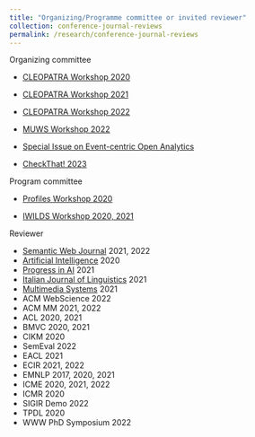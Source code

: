 ```yaml
---
title: "Organizing/Programme committee or invited reviewer"
collection: conference-journal-reviews
permalink: /research/conference-journal-reviews
---
```


Organizing committee
* [CLEOPATRA Workshop 2020](http://cleopatra-workshop.l3s.uni-hannover.de/index.php/previous-editions/cleopatra-2020/)
* [CLEOPATRA Workshop 2021](https://cleopatra-workshop.l3s.uni-hannover.de/index.php/previous-editions/cleopatra-2021/)
* [CLEOPATRA Workshop 2022](http://cleopatra-workshop.l3s.uni-hannover.de/)

* [MUWS Workshop 2022](https://muws-workshop.github.io/2022-program.html)
	
* [Special Issue on Event-centric Open Analytics](http://www.semantic-web-journal.net/blog/call-papers-special-issue-event-centric-open-analytics)

* [CheckThat! 2023](https://checkthat.gitlab.io/clef2023/task1/)

Program committee
* [Profiles Workshop 2020](http://profiles2020.l3s.uni-hannover.de/)

* [IWILDS Workshop 2020, 2021](https://iwilds2020.wordpress.com/)

Reviewer
* [Semantic Web Journal](http://www.semantic-web-journal.net/) 2021, 2022
* [Artificial Intelligence](https://www.journals.elsevier.com/artificial-intelligence) 2020
* [Progress in AI](https://www.springer.com/journal/13748) 2021
* [Italian Journal of Linguistics](https://www.italian-journal-linguistics.com/) 2021
* [Multimedia Systems](https://www.springer.com/journal/530) 2021
* ACM WebScience 2022
* ACM MM 2021, 2022
* ACL 2020, 2021
* BMVC 2020, 2021
* CIKM 2020
* SemEval 2022
* EACL 2021
* ECIR 2021, 2022
* EMNLP 2017, 2020, 2021
* ICME 2020, 2021, 2022
* ICMR 2020
* SIGIR Demo 2022
* TPDL 2020
* WWW PhD Symposium 2022